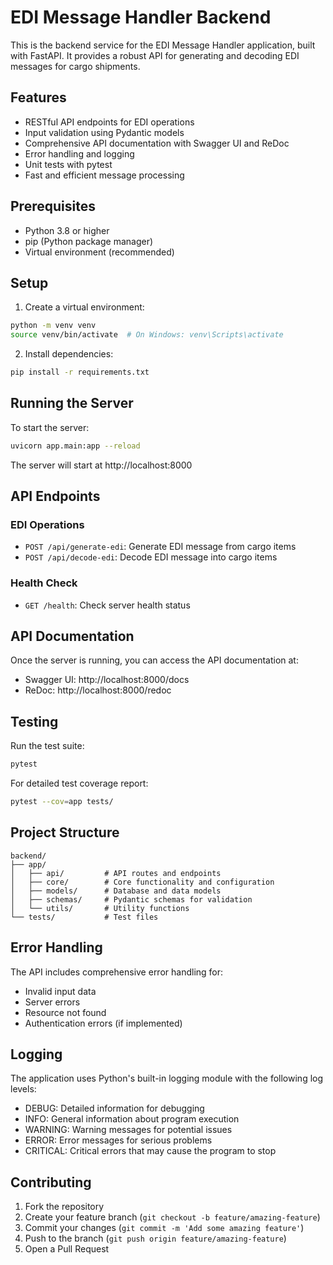 # EDI Message Handler Backend

This is the backend service for the EDI Message Handler application, built with FastAPI. It provides a robust API for generating and decoding EDI messages for cargo shipments.

## Features

- RESTful API endpoints for EDI operations
- Input validation using Pydantic models
- Comprehensive API documentation with Swagger UI and ReDoc
- Error handling and logging
- Unit tests with pytest
- Fast and efficient message processing

## Prerequisites

- Python 3.8 or higher
- pip (Python package manager)
- Virtual environment (recommended)

## Setup

1. Create a virtual environment:
```bash
python -m venv venv
source venv/bin/activate  # On Windows: venv\Scripts\activate
```

2. Install dependencies:
```bash
pip install -r requirements.txt
```

## Running the Server

To start the server:
```bash
uvicorn app.main:app --reload
```

The server will start at http://localhost:8000

## API Endpoints

### EDI Operations
- `POST /api/generate-edi`: Generate EDI message from cargo items
- `POST /api/decode-edi`: Decode EDI message into cargo items

### Health Check
- `GET /health`: Check server health status

## API Documentation

Once the server is running, you can access the API documentation at:
- Swagger UI: http://localhost:8000/docs
- ReDoc: http://localhost:8000/redoc

## Testing

Run the test suite:
```bash
pytest
```

For detailed test coverage report:
```bash
pytest --cov=app tests/
```

## Project Structure

```
backend/
├── app/
│   ├── api/         # API routes and endpoints
│   ├── core/        # Core functionality and configuration
│   ├── models/      # Database and data models
│   ├── schemas/     # Pydantic schemas for validation
│   └── utils/       # Utility functions
└── tests/           # Test files
```

## Error Handling

The API includes comprehensive error handling for:
- Invalid input data
- Server errors
- Resource not found
- Authentication errors (if implemented)

## Logging

The application uses Python's built-in logging module with the following log levels:
- DEBUG: Detailed information for debugging
- INFO: General information about program execution
- WARNING: Warning messages for potential issues
- ERROR: Error messages for serious problems
- CRITICAL: Critical errors that may cause the program to stop

## Contributing

1. Fork the repository
2. Create your feature branch (`git checkout -b feature/amazing-feature`)
3. Commit your changes (`git commit -m 'Add some amazing feature'`)
4. Push to the branch (`git push origin feature/amazing-feature`)
5. Open a Pull Request 